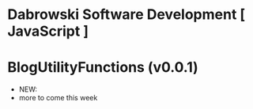 # Dabrowski Software Development [ JavaScript ] 
# BlogUtilityFunctions (v0.0.1)

- NEW:
 - more to come this week
